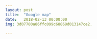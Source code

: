 ```yaml
---
layout: post
title:  "Google map"
date:   2018-02-13 00:00:00
img: 3d07700a86ffc099c68869d013147ce2.

---
```




